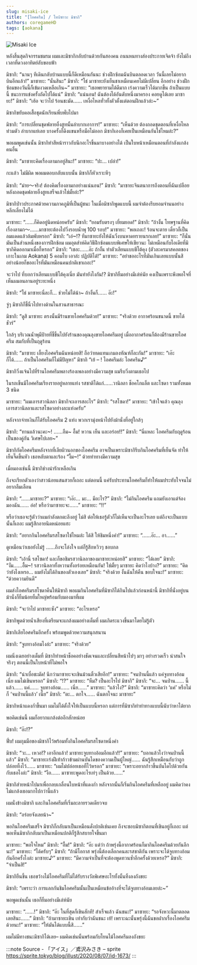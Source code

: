 ```yaml
---
slug: misaki-ice
title: "[ไอศครีม] / โทบิซาวะ มิซากิ"
authors: coregameHD
tags: [aokana]
---
```


![Misaki Ice](https://res.cloudinary.com/kagamiweb/image/upload/v1631463910/blog/aokana/misaki-ice.jpg)

<!-- truncate -->

หลังสิ้นสุดกิจกรรมชมรม ผมและมิซากิกลับบ้านด้วยกันสองคน
ถนนหนทางส่องประกายเจิดจ้า ยังไม่ถึงเวลาที่ดวงอาทิตย์ลับขอบฟ้า

มิซากิ: “นานๆ ทีเดินกลับบ้านแบบนี้ก็ดีเหมือนกันนะ ช่วงฝึกซ้อมฉันบินตลอดเวลา วันนี้เลยไม่อยากบินอีกแล้ว!”
มาซายะ: “นั่นสินะ”
มิซากิ: “โธ่ มาซายะยังเย็นชาเหมือนเคยไม่มีเปลี่ยน อีกอย่าง ช่วงฝึกซ้อมของวันนี้ก็เข้มงวดเหลือเกิน~”
มาซายะ: “เธอพยายามได้ดีมาก เร่งความเร็วได้มากขึ้น ถ้าเป็นแบบนี้ ชนะการแข่งครั้งถัดไปได้แน่”
มิซากิ: “แน่นอน! ฉันต้องได้อันดับหนึ่งมาครอง คอยดูได้เลย มาซายะ!”
มิซากิ: “เฮ้อ จะว่าไป ร้อนชะมัด…… เหงื่อไหลทั่วทั้งตัวตั้งแต่ตอนฝึกแล้วล่ะ~”

มิซากิขยับคอเสื้อชุดนักเรียนพึ่บพั่บไปมา

มิซากิ: “การเปลี่ยนชุดฟลายอิ้งสูทนั้นลำบากเอาการ!”
มาซายะ: “เห็นด้วย ต้องถอดชุดตอนที่เหงื่อไหลท่วมตัว ลำบากแย่เลย บางครั้งก็ดึงแขนหรือมือไม่ออก มิซากิเองก็เคยเป็นเหมือนกันใช่ไหมล่ะ?”

พอผมพูดเช่นนั้น มิซากิทำสีหน้าราวกับนึกอะไรขึ้นมาบางอย่างได้ เป็นใบหน้าเหมือนตอนที่กำลังแกล้งคนอื่น

มิซากิ: “มาซายะคิดเรื่องลามกอยู่สินะ!”
มาซายะ: “ปะ… เปล่า!”

กะแล้ว ไม่มีผิด
พอผมตอบกลับแบบนั้น มิซากิก็หัวเราะหึๆ

มิซากิ: “ม่าย〜จริง! ต้องคิดเรื่องลามกอย่างแน่นอน!”
มิซากิ: “มาซายะจินตนาการถึงตอนที่ฉันเปลือยหลังถอดชุดฟลายอิ้งสูทเสร็จแล้วใช่มั้ยล่ะ?”

มิซากิป่าวประกาศด้วยความภาคภูมิที่เป็นผู้ชนะ
ในเมื่อมิซากิพูดแบบนี้ ผมจำต้องรีบยอมจำนนอย่างหลีกเลี่ยงไม่ได้

มาซายะ: “……ก็คิดอยู่นิดหน่อยครับ”
มิซากิ: “ยอมรับตรงๆ เยี่ยมยอด!”
มิซากิ: “ถ้างั้น โทษฐานที่คิดเรื่องลามก〜……มาซายะต้องไปวิ่งรอบน้ำพุ 100 รอบ!”
มาซายะ: “พอเถอะ! ร้อนจะตาย เดี๋ยวก็เป็นลมแดดแล้วล้มพับหรอก”
มิซากิ: “เอ๋~!? ทีมาซายะยังให้ฉันวิ่งบนหาดทรายนรกเลย!”
มาซายะ: “ก็นั่นมันเป็นส่วนหนึ่งของการฝึกซ้อม ผมอุตส่าห์คิดวิธีฝึกซ้อมแบบพิเศษให้เชียวนะ ไม่เหมือนกับไอเดียที่มิซากิคิดออกมาเมื่อกี้หรอก”
มิซากิ: “เชอะ……อ๊ะ ถ้างั้น ทำตัวเลียนแบบชีโต้คุง (ตัวละครมาสคอตของเกาะในเกม Aokana) 5 คอมโบ เอาล่ะ ปฏิบัติได้!”
มาซายะ: “อย่าขออะไรที่มันเกินเลยแบบนั้นสิ อย่างน้อยก็ขออะไรที่มันเหมือนคนปกติเขาเถอะ!”

จะว่าไป ที่บอกว่าเลียนแบบชีโต้คุงเนี่ย มันทำยังไงกัน!?
มิซากิยิ้มอย่างมีเล่ห์นัย คงเป็นเพราะพึงพอใจที่เห็นผมลนลานอยู่ระยะหนึ่ง

มิซากิ: “โธ่ มาซายะนี่ละก็… ช่วยไม่ได้น้า~ ถ้างั้นก็…… อ๊ะ!”

จู่ๆ มิซากิก็ชี้นิ้วไปทางด้านในสวนสาธารณะ

มิซากิ: “ดูสิ มาซายะ ตรงนั้นมีร้านขายไอศครีมด้วย!”
มาซายะ: “จริงด้วย อากาศร้อนขนาดนี้ ขายได้ชัวร์”

ใกล้ๆ บริเวณน้ำพุมีป้ายที่ชี้ขึ้นไปยังร้านของคุณลุงขายไอศครีมอยู่ เมื่ออากาศร้อนก็ต้องมีร้านขายไอศครีม สมกับที่เป็นฤดูร้อน

มิซากิ: “มาซายะ เลี้ยงไอศครีมฉันหน่อยสิ! ถือว่าทดแทนเกมลงทัณฑ์ก็ละกัน!”
มาซายะ: “เอ๊ะ ก็ได้…… ถ้าเป็นไอศครีมก็ไม่มีปัญหา”
มิซากิ “เย้ – ! ไอศครีมล่ะ ไอศครีม♪”

มิซากิวิ่งแจ้นไปที่ร้านไอศครีมพลางร้องเพลงอย่างมีความสุข ผมรีบวิ่งตามเธอไป

ในรถเข็นมีไอศครีมเรียงรายอยู่หลายแท่ง รสชาติได้แก่……วานิลลา ช็อคโกแล็ต และโซดา รวมทั้งหมด 3 ชนิด

มาซายะ: “ผมเอารสวานิลลา มิซากิจะเอารสอะไร”
มิซากิ: “รสโซดา!”
มาซายะ: “เข้าใจแล้ว คุณลุง เอารสวานิลลาและรสโซดาอย่างละแท่งครับ”

หลังจากจ่ายเงินก็ได้รับไอศครีม 2 แท่ง พวกเรามุ่งหน้าไปยังม้านั่งที่อยู่ใกล้ๆ

มิซากิ: “ทานแล้วนะคะ~! ……อืม~ อื้ม! หวาน เย็น และอร่อย!!”
มิซากิ: “นี่แหละ ไอศครีมกับฤดูร้อนเป็นของคู่กัน วิเศษไปเลย~”

มิซากิกัดไอศครีมหลังจากที่เลียผิวนอกของไอศครีม
อาจเป็นเพราะมิซากิรีบกินไอศครีมที่เย็นจัด ทำให้เย็นจี๊ดขึ้นหัว เธอหลับตาและร้อง “งื้ม~!” ด้วยท่าทางมีความสุข

เมื่อมองเช่นนี้ มิซากิช่างน่ารักเหลือเกิน

ถึงจะเรียกตัวเองว่าสาวน้อยแสนสวยก็เถอะ แต่ตอนนี้ แค่รับประทานไอศครีมก็ทำให้ผมประทับใจจนไม่อยากลืมเลือน

มิซากิ: “……มาซายะ?”
มาซายะ: “เอ๊ะ… มะ… มีอะไร?”
มิซากิ: “ไม่กินไอศครีม แถมยังเอาแต่จ้องมองฉัน…… อ๋อ! หรือว่ามาซายะจะ……”
มาซายะ: “!!”

หรือว่าเธอจะรู้ตัวว่าผมกำลังตกตะลึงอยู่
ไม่สิ ต่อให้เธอรู้ตัวก็ไม่เห็นจะเป็นอะไรเลย แต่ถึงจะเป็นแบบนั้นก็เถอะ ผมรู้สึกอายนิดหน่อยแฮะ

มิซากิ: “อยากกินไอศครีมรสโซดาใช่ไหมล่ะ ได้สิ ให้ชิมหนึ่งคำ!”
มาซายะ: “……อ๊ะ… อา……”

ดูเหมือนว่าเธอยังไม่รู้
……ถึงจะโล่งใจ แต่ก็รู้สึกหวิวๆ ชอบกล

มิซากิ: “เอ้านี่ รสโซดา! และก็ขอชิมรสวานิลลาของมาซายะหน่อยสิ”
มาซายะ: “ได้เลย”
มิซากิ: “งั่ม……อื้ม~! รสวานิลลาทั้งหวานทั้งอร่อยเหมือนกัน! ใช่มั้ยๆ มาซายะ คิดว่าไงบ้าง?”
มาซายะ: “คิดว่ายังไงเหรอ… ผมยังไม่ได้กินของตัวเองเลย”
มิซากิ: “จริงด้วย งั้นฉันให้คืน ขอบใจนะ!”
มาซายะ: “ด้วยความยินดี”

ผมส่งไอศครีมรสโซดาคืนให้มิซากิ
พอผมกินไอศครีมที่มิซากิได้กินไปแล้วก่อนหน้านี้ มิซากิที่นั่งอยู่บนม้านั่งก็ยิ้มน้อยยิ้มใหญ่พร้อมกับมองมาที่ผม

มิซากิ: “จะว่าไป มาซายะซัง”
มาซายะ: “อะไรเหรอ”

มิซากิพูดด้วยน้ำเสียงที่เตรียมจะแกล้งผมอย่างเต็มที่
ผมเกิดระแวงขึ้นมาโดยไม่รู้ตัว

มิซากิเลียไอศครีมอีกครั้ง พร้อมพูดด้วยความสนุกสนาน

มิซากิ: “จูบทางอ้อมไงล่ะ”
มาซายะ: “จริงด้วย”

ผมนิ่งเฉยอย่างเต็มที่ มิซากิทำหน้าช็อคอย่างชัดเจนและเปลี่ยนสีหน้าไปๆ มาๆ อย่างรวดเร็ว น่าสนใจจริงๆ ตอนนี้เป็นใบหน้าที่ไม่พอใจ

มิซากิ: “น่าเบื่อชะมัด! นึกว่ามาซายะจะเขินม้วนติ้วเสียอีก!”
มาซายะ: “จนป่านนี้แล้ว แค่จูบทางอ้อมเนี่ย ผมไม่เขินหรอก”
มิซากิ: “!?”
มาซายะ: “หืม? เป็นอะไรไป มิซากิ”
มิซากิ: “จะ… จนป่าน…… นี้แล้ว…… แค่…… จูบทางอ้อม…… เนี่ย……”
มาซายะ: “แล้วไง?”
มิซากิ: “มาซายะคิดว่า ‘แค่’ หรือไม่ก็ ‘จนป่านนี้แล้ว’ เนี่ย”
มิซากิ: “ตะ… ตกใจ…… ฉันตกใจนะ มาซายะ”

มิซากิหน้าแดงก่ำขึ้นมา
ผมไม่ได้ตั้งใจให้เป็นแบบนี้หรอก แต่การที่มิซากิทำท่าทางแบบนี้นับว่าหาได้ยาก

พอคิดเช่นนี้ ผมก็อยากแกล้งต่ออีกสักหน่อย

มิซากิ: “อ๊ะ!?”

ฟึ่บ!
ผมกุมมือของมิซากิไว้พร้อมทั้งกินไอศครีมรสโซดาหนึ่งคำ

มิซากิ: “วะ… เหวอ!? เอาอีกแล้ว! มาซายะจูบทางอ้อมอีกแล้ว!!”
มาซายะ: “บอกแล้วไงว่าจนป่านนี้แล้ว”
มิซากิ: “มาซายะเร่งฝีเท้าก้าวข้ามผ่านบันไดของความเป็นผู้ใหญ่…… ฉันรู้สึกเหมือนกับว่าถูกปล่อยทิ้งไว้……
มาซายะ: “ผมไม่ปล่อยเธอทิ้ไว้หรอก”
มาซายะ: “เพราะอยากก้าวขึ้นบันไดไปด้วยกันกับเธอไงล่ะ”
มิซากิ: “งือ…… มาซายะพูดอะไรเท่ๆ เป็นด้วย……”

มิซากิส่ายหน้าไปมาเพื่อกลบเกลื่อนใบหน้าที่แดงก่ำ หลังจากนั้นก็เริ่มกินไอศครีมที่เหลืออยู่
ผมคิดว่าคงไม่แกล้งเธอมากไปกว่านี้แล้ว

ผมนั่งข้างมิซากิ และกินไอศครีมที่เริ่มละลายรวดเดียวจบ

มิซากิ: “อร่อยจังเลยน้า~”

พอกินไอศครีมเสร็จ มิซากิก็กลับมาเป็นเหมือนดั่งปกติเช่นเคย
ถึงจะชอบมิซากิตอนที่เขินอยู่ก็เถอะ แต่พอเห็นมิซากิกลับมาเป็นเหมือนปกติก็รู้สึกสบายใจขึ้นมา

มาซายะ: “พอใจไหม”
มิซากิ: “อื้ม!”
มิซากิ: “อ๊ะ แต่ว่า ถ้าพรุ่งนี้อากาศร้อนก็มากินไอศครีมด้วยกันอีกนะ!”
มาซายะ: “ได้ครับๆ”
มิซากิ: “ถ้ามีโอกาส พรุ่งนี้ต้องเลือกคนละรสชาติกัน เพราะจะได้จูบทางอ้อมกันอีกครั้งไงล่ะ มาซายะ♪”
มาซายะ: “มีความจำเป็นที่จะต้องพูดทวนซ้ำอีกครั้งด้วยเหรอ?”
มิซากิ: “จำเป็นสิ!”

มิซากิยืนขึ้น เธอขว้างไม้ไอศครีมที่ไม่ได้รับรางวัลพิเศษอะไรทั้งนั้นทิ้งลงถังขยะ

มิซากิ: “เพราะว่า การแลกกันชิมไอศครีมนั้นเป็นเหมือนข้ออ้างที่จะได้จูบทางอ้อมเลยล่ะ~”

พอพูดเช่นนั้น เธอก็ยิ้มอย่างมีเล่ห์นัย

มาซายะ: “……!”
มิซากิ: “อ๊ะ ในที่สุดก็เขินสักที! สำเร็จแล้ว ฉันชนะ!”
มาซายะ: “รอจังหวะนี้มาตลอดเลยสินะ……”
มิซากิ: “ถ้ามาซายะเขิน เท่ากับว่าฉันชนะ เย้! เพราะฉะนั้นพรุ่งนี้ฉันขอฝากเรื่องไอศครีมด้วยนะ!”
มาซายะ: “ให้มันได้แบบนี้สิ……”

ผมไม่มีทางชนะมิซากิได้เลย–
ผมคิดเช่นนั้นพร้อมกับโยนไม้ไอศครีมลงถังขยะ

:::note Source - 「アイス」／鳶沢みさき – sprite
https://sprite.tokyo/blog/illust/2020/08/07/id-1673/
:::